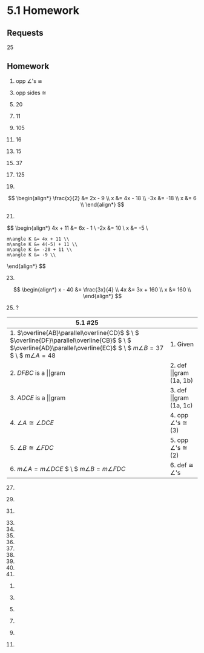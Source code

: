 # 5.1 Homework

## Requests

25

## Homework

1. opp $\angle$'s $\cong$

$$ $$

3. opp sides $\cong$

$$ $$

5. $20$

$$ $$

7. $11$

$$ $$

9. $105$

$$ $$

11. $16$

$$ $$

13. $15$

$$ $$

15. $37$

$$ $$

17. $125$

$$ $$

19.

$$
  \begin{align*}
    \frac{x}{2} &= 2x - 9 \\
              x &= 4x - 18 \\
            -3x &= -18 \\
              x &= 6 \\
  \end{align*}
$$

21.

$$
  \begin{align*}
    4x + 11 &= 6x - 1 \\
        -2x &= 10 \\
          x &= -5 \\

    m\angle K &= 4x + 11 \\
    m\angle K &= 4(-5) + 11 \\
    m\angle K &= -20 + 11 \\
    m\angle K &= -9 \\
  \end{align*}
$$

23.

$$
  \begin{align*}
    x - 40 &= \frac{3x}{4} \\
        4x &= 3x + 160 \\
         x &= 160 \\
  \end{align*}
$$

25. ?

| 5.1 #25                                                                                                                                                                            |                               |
| ---------------------------------------------------------------------------------------------------------------------------------------------------------------------------------- | ----------------------------- |
| 1. $\overline{AB}\parallel\overline{CD}$ $ \\ $ $\overline{DF}\parallel\overline{CB}$ $ \\ $ $\overline{AD}\parallel\overline{EC}$ $ \\ $ $m\angle B = 37$ $ \\ $ $m\angle A = 48$ | 1. Given                      |
| 2. $DFBC$ is a \|\|gram                                                                                                                                                            | 2. def \|\|gram (1a, 1b)      |
| 3. $ADCE$ is a \|\|gram                                                                                                                                                            | 3. def \|\|gram (1a, 1c)      |
| 4. $\angle A\cong\angle DCE$                                                                                                                                                       | 4. opp $\angle$'s $\cong$ (3) |
| 5. $\angle B\cong\angle FDC$                                                                                                                                                       | 5. opp $\angle$'s $\cong$ (2) |
| 6. $m\angle A = m\angle DCE$ $ \\ $ $m\angle B = m\angle FDC$                                                                                                                      | 6. def $\cong$ $\angle$'s     |

27.

$$ $$

29.

$$ $$

31.

$$ $$

33.
34.
35.
36.
37.
38.
39.
40.
41.

$$ $$

1.

$$ $$

3.

$$ $$

5.

$$ $$

7.

$$ $$

9.

$$ $$

11.
